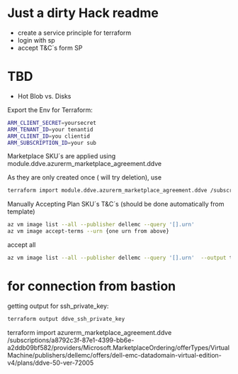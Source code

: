 # Just a dirty Hack readme
- create a service principle for terraform
- login with sp
- accept T&C´s form SP


# TBD
 - Hot Blob vs. Disks

Export the Env for Terraform:
```bash
ARM_CLIENT_SECRET=yoursecret
ARM_TENANT_ID=your tenantid
ARM_CLIENT_ID=you clientid
ARM_SUBSCRIPTION_ID=your sub
```


Marketplace SKU´s are applied using
module.ddve.azurerm_marketplace_agreement.ddve

As they are only created once ( will try deletion), use
```bash
terraform import module.ddve.azurerm_marketplace_agreement.ddve /subscriptions/${ARM_SUBSCRIPTION_ID}/providers/Microsoft.MarketplaceOrdering/agreements/dellemc/offers/dell-emc-datadomain-virtual-edition-v4/plans/ddve-50-ver-72005
```

Manually Accepting Plan SKU´s T&C´s (should be done automatically from template)

```bash
az vm image list --all --publisher dellemc --query '[].urn'
az vm image accept-terms --urn {one urn from above}
```
accept all
```bash
az vm image list --all --publisher dellemc --query '[].urn'  --output tsv | xargs -L1 az vm image accept-terms --urn
```

# for connection from bastion
getting output for ssh_private_key:
```bash
terraform output ddve_ssh_private_key
```

terraform import azurerm_marketplace_agreement.ddve /subscriptions/a8792c3f-87e1-4399-bb6e-a2ddb09bf582/providers/Microsoft.MarketplaceOrdering/offerTypes/VirtualMachine/publishers/dellemc/offers/dell-emc-datadomain-virtual-edition-v4/plans/ddve-50-ver-72005